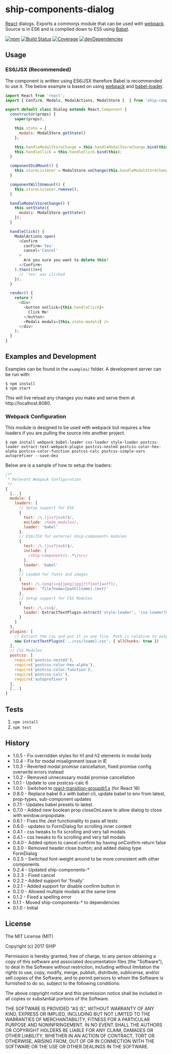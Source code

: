 # ship-components-dialog
[React](http://facebook.github.io/react/) dialogs. Exports a commonjs module that can be used with [webpack](http://webpack.github.io/). Source is in ES6 and is compiled down to ES5 using [Babel](https://babeljs.io/).

[![npm](https://img.shields.io/npm/v/ship-components-dialog.svg?maxAge=2592000)](https://www.npmjs.com/package/ship-components-dialog)
[![Build Status](http://img.shields.io/travis/ship-components/ship-components-dialog/master.svg?style=flat)](https://travis-ci.org/ship-components/ship-components-dialog)
[![Coverage](http://img.shields.io/coveralls/ship-components/ship-components-dialog.svg?style=flat)](https://coveralls.io/github/ship-components/ship-components-dialog)
[![devDependencies](https://img.shields.io/david/dev/ship-components/ship-components-dialog.svg?style=flat)](https://david-dm.org/ship-components/ship-components-dialog?type=dev)

## Usage

### ES6/JSX (Recommended)
The component is written using ES6/JSX therefore Babel is recommended to use it. The below example is based on using [webpack](http://webpack.github.io/) and [babel-loader](https://github.com/babel/babel-loader).
```js
import React from 'react';
import { Confirm, Modals, ModalActions, ModalStore }  } from 'ship-components-dialog';

export default class Dialog extends React.Component {
  constructor(props) {
    super(props);

    this.state = {
      modals: ModalStore.getState()
    };

    this.handleModalStoreChange = this.handleModalStoreChange.bind(this);
    this.handleClick = this.handleClick.bind(this);
  }

  componentDidMount() {
    this.storeListener = ModalStore.onChange(this.handleModalStoreChange)
  }

  componentWillUnmount() {
    this.storeListener.remove();
  }

  handleModalStoreChange() {
    this.setState({
      modals: ModalStore.getState()
    });
  }

  handleClick() {
    ModalActions.open(
      <Confirm
        confirm='Yes'
        cancel='Cancel'
      >
        Are you sure you want to delete this?
      </Confirm>
    ).then(()=>{
      // 'Yes' was clicked
    });
  }

  render() {
    return (
      <div>
        <button onClick={this.handleClick}>
          Click Me!
        </button>
        <Modals modals={this.state.modals} />
      </div>
    );
  }
}
```

## Examples and Development
Examples can be found in the `examples/` folder. A development server can be run with:

```shell
$ npm install
$ npm start
```

This will live reload any changes you make and serve them at http://localhost:8080.

### Webpack Configuration
This module is designed to be used with webpack but requires a few loaders if you are pulling the source into another project.

```shell
$ npm install webpack babel-loader css-loader style-loader postcss-loader extract-text-webpack-plugin postcss-nested postcss-color-hex-alpha postcss-color-function postcss-calc postcss-simple-vars autoprefixer --save-dev
```

Below are is a sample of how to setup the loaders:

```js
/**
 * Relevant Webpack Configuration
 */
{
  [...]
  module: {
    loaders: [
      // Setup support for ES6
      {
        test: /\.(jsx?|es6)$/,
        exclude: /node_modules/,
        loader: 'babel'
      },
      // ES6/JSX for external ship-components modules
      {
        test: /\.(jsx?|es6)$/,
        include: [
          /ship-components\-.*\/src/
        ],
        loader: 'babel'
      },
      // Loaded for fonts and images
      {
       test: /\.(png|svg|jpeg|jpg|ttf|eot|woff)/,
       loader: 'file?name=[path][name].[ext]'
      },
      // Setup support for CSS Modules
      {
        test: /\.css$/,
        loader: ExtractTextPlugin.extract('style-loader', 'css-loader?modules&importLoaders=1&localIdentName=[name]__[local]___[hash:base64:5]!postcss-loader')
      }
    ]
  },
  plugins: [
    // Extract the css and put it in one file. Path is relative to output path
    new ExtractTextPlugin('../css/[name].css', { allChunks: true })
  ],
  // CSS Modules
  postcss: [
    require('postcss-nested'),
    require('postcss-color-hex-alpha'),
    require('postcss-color-function'),
    require('postcss-calc'),
    require('autoprefixer')
  ],
  [...]
}
```

## Tests
1. `npm install`
2. `npm test`

## History
* 1.0.5 - Fix overridden styles for h1 and h2 elements in modal body
* 1.0.4 - Fix for modal misalignment issue in IE
* 1.0.3 - Reverted modal promise cancellation, fixed promise config overwrite errors instead
* 1.0.2 - Removed unnecessary modal promise cancellation
* 1.0.1 - Update to use postcss-calc 6
* 1.0.0 - Switched to react-transition-group@1.x (for React 16)
* 0.8.0 - Replace babel 6.x with babel-cli, update babel to env from latest, prop-types, sub-component updates
* 0.7.1 - Updates babel presets to latest.
* 0.7.0 - Added new boolean prop closeOnLeave to allow dialog to close with window.onpopstate.
* 0.6.1 - Fixes the Jest functionality to pass all tests
* 0.6.0 - updates to FormDialog for scrolling inner content
* 0.4.1 - css tweaks to fix scrolling and very tall modals
* 0.4.1 - css tweaks to fix scrolling and very tall modals
* 0.4.0 - Added option to cancel confirm by having onConfirm return false
* 0.3.0 - Removed header close button; and added dialog type FormDialog
* 0.2.5 - Switched font-weight around to be more consistent with other components
* 0.2.4 - Updated ship-components-*
* 0.2.3 - Fixed cancel
* 0.2.2 - Added support for 'finally'
* 0.2.1 - Added support for disable confirm button in <Confirm />
* 0.2.0 - Allowed multiple modals at the same time
* 0.1.2 - Fixed a spelling error
* 0.1.1 - Moved ship-components-* to dependencies
* 0.1.0 - Initial

## License
The MIT License (MIT)

Copyright (c) 2017 SHIP

Permission is hereby granted, free of charge, to any person obtaining a copy
of this software and associated documentation files (the "Software"), to deal
in the Software without restriction, including without limitation the rights
to use, copy, modify, merge, publish, distribute, sublicense, and/or sell
copies of the Software, and to permit persons to whom the Software is
furnished to do so, subject to the following conditions:

The above copyright notice and this permission notice shall be included in all
copies or substantial portions of the Software.

THE SOFTWARE IS PROVIDED "AS IS", WITHOUT WARRANTY OF ANY KIND, EXPRESS OR
IMPLIED, INCLUDING BUT NOT LIMITED TO THE WARRANTIES OF MERCHANTABILITY,
FITNESS FOR A PARTICULAR PURPOSE AND NONINFRINGEMENT. IN NO EVENT SHALL THE
AUTHORS OR COPYRIGHT HOLDERS BE LIABLE FOR ANY CLAIM, DAMAGES OR OTHER
LIABILITY, WHETHER IN AN ACTION OF CONTRACT, TORT OR OTHERWISE, ARISING FROM,
OUT OF OR IN CONNECTION WITH THE SOFTWARE OR THE USE OR OTHER DEALINGS IN THE
SOFTWARE.
